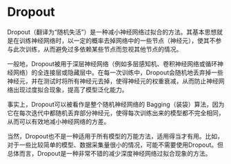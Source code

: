 # Dropout
Dropout（翻译为“随机失活”）是一种减小神经网络过拟合的方法。其基本思想就是在训练神经网络时，以一定的概率去掉网络中的一些节点（神经元），使其不参与此次训练，从而避免过多依赖某些节点而忽视其他节点的情况。

一般地，Dropout被用于深层神经网络（例如多层感知机、卷积神经网络或循环神经网络）的全连接层或隐藏层中。在每一次训练中，Dropout会随机地丢弃掉一些神经元，并在测试时将所有神经元去掉，使得神经元的权重衰减，从而防止神经网络出现过度拟合现象，提高了模型泛化能力。

事实上，Dropout可以被看作是整个随机神经网络的 Bagging（装袋）算法，因为它在每次迭代中都随机丢弃部分神经元，使得每次训练出来的模型都不完全相同，从而可以有效地减小神经网络的方差。

当然，Dropout也不是一种适用于所有模型的万能方法，适用得当才有用。比如，对于一些比较简单的模型、数据采集量很小的情况，可能不需要使用Dropout。但总体而言，Dropout是一种非常不错的减少深度神经网络过拟合现象的方法。